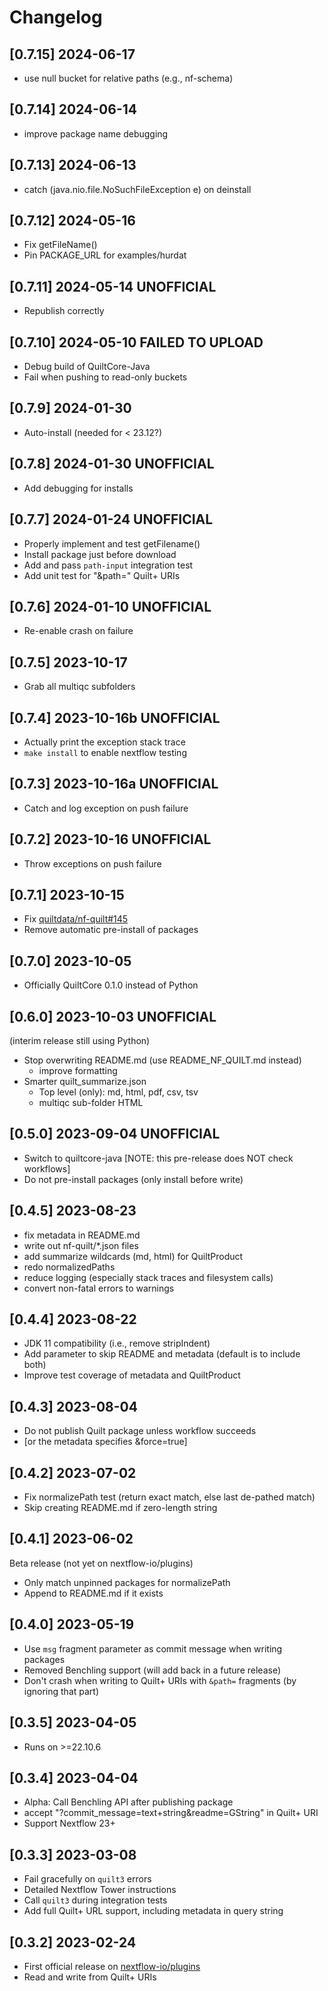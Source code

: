 # Changelog

## [0.7.15] 2024-06-17

- use null bucket for relative paths (e.g., nf-schema)

## [0.7.14] 2024-06-14

- improve package name debugging

## [0.7.13] 2024-06-13

- catch (java.nio.file.NoSuchFileException e) on deinstall

## [0.7.12] 2024-05-16

- Fix getFileName()
- Pin PACKAGE_URL for examples/hurdat

## [0.7.11] 2024-05-14 UNOFFICIAL

- Republish correctly

## [0.7.10] 2024-05-10 FAILED TO UPLOAD

- Debug build of QuiltCore-Java
- Fail when pushing to read-only buckets

## [0.7.9] 2024-01-30

- Auto-install (needed for < 23.12?)

## [0.7.8] 2024-01-30 UNOFFICIAL

- Add debugging for installs

## [0.7.7] 2024-01-24 UNOFFICIAL

- Properly implement and test getFilename()
- Install package just before download
- Add and pass `path-input` integration test
- Add unit test for "&path=" Quilt+ URIs

## [0.7.6] 2024-01-10 UNOFFICIAL

- Re-enable crash on failure

## [0.7.5] 2023-10-17

- Grab all multiqc subfolders

## [0.7.4] 2023-10-16b UNOFFICIAL

- Actually print the exception stack trace
- `make install` to enable nextflow testing

## [0.7.3] 2023-10-16a UNOFFICIAL

- Catch and log exception on push failure

## [0.7.2] 2023-10-16 UNOFFICIAL

- Throw exceptions on push failure

## [0.7.1] 2023-10-15

- Fix [quiltdata/nf-quilt#145](https://github.com/quiltdata/nf-quilt/issues/145)
- Remove automatic pre-install of packages

## [0.7.0] 2023-10-05

- Officially QuiltCore 0.1.0 instead of Python

## [0.6.0] 2023-10-03 UNOFFICIAL

(interim release still using Python)

- Stop overwriting README.md (use README_NF_QUILT.md instead)
  - improve formatting
- Smarter quilt_summarize.json
  - Top level (only): md, html, pdf, csv, tsv
  - multiqc sub-folder HTML

## [0.5.0] 2023-09-04 UNOFFICIAL

- Switch to quiltcore-java [NOTE: this pre-release does NOT check workflows]
- Do not pre-install packages (only install before write)

## [0.4.5] 2023-08-23

- fix metadata in README.md
- write out nf-quilt/*.json files
- add summarize wildcards (md, html) for QuiltProduct
- redo normalizedPaths
- reduce logging (especially stack traces and filesystem calls)
- convert non-fatal errors to warnings

## [0.4.4] 2023-08-22

- JDK 11 compatibility (i.e., remove stripIndent)
- Add parameter to skip README and metadata (default is to include both)
- Improve test coverage of metadata and QuiltProduct

## [0.4.3] 2023-08-04

- Do not publish Quilt package unless workflow succeeds
- [or the metadata specifies &force=true]

## [0.4.2] 2023-07-02

- Fix normalizePath test (return exact match, else last de-pathed match)
- Skip creating README.md if zero-length string

## [0.4.1] 2023-06-02

Beta release (not yet on nextflow-io/plugins)

- Only match unpinned packages for normalizePath
- Append to README.md if it exists

## [0.4.0] 2023-05-19

- Use `msg` fragment parameter as commit message when writing packages
- Removed Benchling support (will add back in a future release)
- Don't crash when writing to Quilt+ URIs with `&path=` fragments (by ignoring that part)

## [0.3.5] 2023-04-05

- Runs on >=22.10.6

## [0.3.4] 2023-04-04

- Alpha: Call Benchling API after publishing package
- accept "?commit_message=text+string&readme=GString" in Quilt+ URI
- Support Nextflow 23+

## [0.3.3] 2023-03-08

- Fail gracefully on `quilt3` errors
- Detailed Nextflow Tower instructions
- Call `quilt3` during integration tests
- Add full Quilt+ URL support, including metadata in query string

## [0.3.2] 2023-02-24

- First official release on [nextflow-io/plugins](https://github.com/nextflow-io/plugins/commits/main/plugins.json)
- Read and write from Quilt+ URIs
